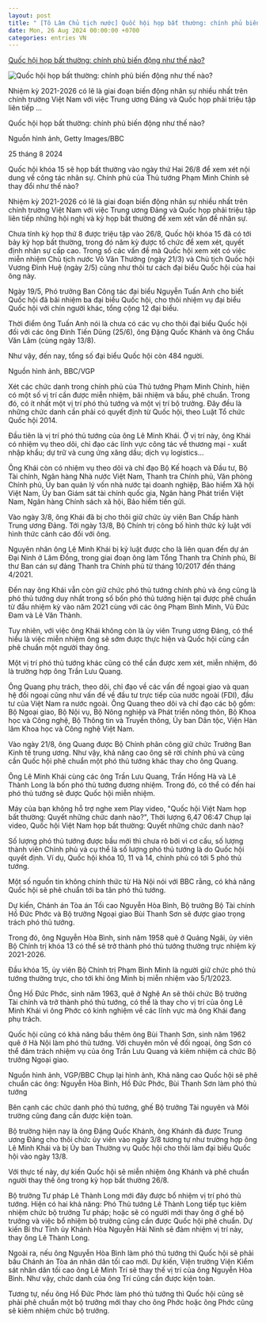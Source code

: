 ```yaml
---
layout: post
title: " [Tô Lâm Chủ tịch nước] Quốc hội họp bất thường: chính phủ biến động như thế nào?"
date: Mon, 26 Aug 2024 00:00:00 +0700
categories: entries VN
---
```

[Quốc hội họp bất thường: chính phủ biến động như thế nào?](https://www.bbc.com/vietnamese/articles/ckgwype5q4go)

![Quốc hội họp bất thường: chính phủ biến động như thế nào?](https://ichef.bbci.co.uk/news/1024/branded_vietnamese/1db2/live/cb7ba660-62d1-11ef-b970-9f202720b57a.png)

Nhiệm kỳ 2021-2026 có lẽ là giai đoạn biến động nhân sự nhiều nhất trên chính trường Việt Nam với việc Trung ương Đảng và Quốc họp phải triệu tập liên tiếp ...

Quốc hội họp bất thường: chính phủ biến động như thế nào?

Nguồn hình ảnh, Getty Images/BBC

25 tháng 8 2024

Quốc hội khóa 15 sẽ họp bất thường vào ngày thứ Hai 26/8 để xem xét nội dung về công tác nhân sự. Chính phủ của Thủ tướng Phạm Minh Chính sẽ thay đổi như thế nào?

Nhiệm kỳ 2021-2026 có lẽ là giai đoạn biến động nhân sự nhiều nhất trên chính trường Việt Nam với việc Trung ương Đảng và Quốc họp phải triệu tập liên tiếp những hội nghị và kỳ họp bất thường để xem xét vấn đề nhân sự.

Chưa tính kỳ họp thứ 8 được triệu tập vào 26/8, Quốc hội khóa 15 đã có tới bảy kỳ họp bất thường, trong đó năm kỳ được tổ chức để xem xét, quyết định nhân sự cấp cao. Trong số các vấn đề mà Quốc hội xem xét có việc miễn nhiệm Chủ tịch nước Võ Văn Thưởng (ngày 21/3) và Chủ tịch Quốc hội Vương Đình Huệ (ngày 2/5) cũng như thôi tư cách đại biểu Quốc hội của hai ông này.

Ngày 19/5, Phó trưởng Ban Công tác đại biểu Nguyễn Tuấn Anh cho biết Quốc hội đã bãi nhiệm ba đại biểu Quốc hội, cho thôi nhiệm vụ đại biểu Quốc hội với chín người khác, tổng cộng 12 đại biểu.

Thời điểm ông Tuấn Anh nói là chưa có các vụ cho thôi đại biểu Quốc hội đối với các ông Đinh Tiến Dũng (25/6), ông Đặng Quốc Khánh và ông Chẩu Văn Lâm (cùng ngày 13/8).

Như vậy, đến nay, tổng số đại biểu Quốc hội còn 484 người.

Nguồn hình ảnh, BBC/VGP

Xét các chức danh trong chính phủ của Thủ tướng Phạm Minh Chính, hiện có một số vị trí cần được miễn nhiệm, bãi nhiệm và bầu, phê chuẩn. Trong đó, có ít nhất một vị trí phó thủ tướng và một vị trí bộ trưởng. Đây đều là những chức danh cần phải có quyết định từ Quốc hội, theo Luật Tổ chức Quốc hội 2014.

Đầu tiên là vị trí phó thủ tướng của ông Lê Minh Khái. Ở vị trí này, ông Khái có nhiệm vụ theo dõi, chỉ đạo các lĩnh vực công tác về thương mại - xuất nhập khẩu; dự trữ và cung ứng xăng dầu; dịch vụ logistics...

Ông Khái còn có nhiệm vụ theo dõi và chỉ đạo Bộ Kế hoạch và Đầu tư, Bộ Tài chính, Ngân hàng Nhà nước Việt Nam, Thanh tra Chính phủ, Văn phòng Chính phủ, Ủy ban quản lý vốn nhà nước tại doanh nghiệp, Bảo hiểm Xã hội Việt Nam, Ủy ban Giám sát tài chính quốc gia, Ngân hàng Phát triển Việt Nam, Ngân hàng Chính sách xã hội, Bảo hiểm tiền gửi.

Vào ngày 3/8, ông Khái đã bị cho thôi giữ chức ủy viên Ban Chấp hành Trung ương Đảng. Tới ngày 13/8, Bộ Chính trị công bố hình thức kỷ luật với hình thức cảnh cáo đối với ông.

Nguyên nhân ông Lê Minh Khái bị kỷ luật được cho là liên quan đến dự án Đại Ninh ở Lâm Đồng, trong giai đoạn ông làm Tổng Thanh tra Chính phủ, Bí thư Ban cán sự đảng Thanh tra Chính phủ từ tháng 10/2017 đến tháng 4/2021.

Đến nay ông Khái vẫn còn giữ chức phó thủ tướng chính phủ và ông cũng là phó thủ tướng duy nhất trong số bốn phó thủ tướng hiện tại được phê chuẩn từ đầu nhiệm kỳ vào năm 2021 cùng với các ông Phạm Bình Minh, Vũ Đức Đam và Lê Văn Thành.

Tuy nhiên, với việc ông Khái không còn là ủy viên Trung ương Đảng, có thể hiểu là việc miễn nhiệm ông sẽ sớm được thực hiện và Quốc hội cũng cần phê chuẩn một người thay ông.

Một vị trí phó thủ tướng khác cũng có thể cần được xem xét, miễn nhiệm, đó là trường hợp ông Trần Lưu Quang.

Ông Quang phụ trách, theo dõi, chỉ đạo về các vấn đề ngoại giao và quan hệ đối ngoại cũng như vấn đề về đầu tư trực tiếp của nước ngoài (FDI), đầu tư của Việt Nam ra nước ngoài. Ông Quang theo dõi và chỉ đạo các bộ gồm: Bộ Ngoại giao, Bộ Nội vụ, Bộ Nông nghiệp và Phát triển nông thôn, Bộ Khoa học và Công nghệ, Bộ Thông tin và Truyền thông, Ủy ban Dân tộc, Viện Hàn lâm Khoa học và Công nghệ Việt Nam.

Vào ngày 21/8, ông Quang được Bộ Chính phân công giữ chức Trưởng Ban Kinh tế trung ương. Như vậy, khả năng cao ông sẽ rời chính phủ và cũng cần Quốc hội phê chuẩn một phó thủ tướng khác thay cho ông Quang.

Ông Lê Minh Khái cùng các ông Trần Lưu Quang, Trần Hồng Hà và Lê Thành Long là bốn phó thủ tướng đương nhiệm. Trong đó, có thể có đến hai phó thủ tướng sẽ được Quốc hội miễn nhiệm.

Máy của bạn không hỗ trợ nghe xem Play video, "Quốc hội Việt Nam họp bất thường: Quyết những chức danh nào?", Thời lượng 6,47 06:47 Chụp lại video, Quốc hội Việt Nam họp bất thường: Quyết những chức danh nào?

Số lượng phó thủ tướng được bầu mới thì chưa rõ bởi vì cơ cấu, số lượng thành viên Chính phủ và cụ thể là số lượng phó thủ tướng là do Quốc hội quyết định. Ví dụ, Quốc hội khóa 10, 11 và 14, chính phủ có tới 5 phó thủ tướng.

Một số nguồn tin không chính thức từ Hà Nội nói với BBC rằng, có khả năng Quốc hội sẽ phê chuẩn tới ba tân phó thủ tướng.

Dự kiến, Chánh án Tòa án Tối cao Nguyễn Hòa Bình, Bộ trưởng Bộ Tài chính Hồ Đức Phớc và Bộ trưởng Ngoại giao Bùi Thanh Sơn sẽ được giao trọng trách phó thủ tướng.

Trong đó, ông Nguyễn Hòa Bình, sinh năm 1958 quê ở Quảng Ngãi, ủy viên Bộ Chính trị khóa 13 có thể sẽ trở thành phó thủ tướng thường trực nhiệm kỳ 2021-2026.

Đầu khóa 15, ủy viên Bộ Chính trị Phạm Bình Minh là người giữ chức phó thủ tướng thường trực, cho tới khi ông Minh bị miễn nhiệm vào 5/1/2023.

Ông Hồ Đức Phớc, sinh năm 1963, quê ở Nghệ An sẽ thôi chức Bộ trưởng Tài chính và trở thành phó thủ tướng, có thể là thay cho vị trí của ông Lê Minh Khái vì ông Phớc có kinh nghiệm về các lĩnh vực mà ông Khái đang phụ trách.

Quốc hội cũng có khả năng bầu thêm ông Bùi Thanh Sơn, sinh năm 1962 quê ở Hà Nội làm phó thủ tướng. Với chuyên môn về đối ngoại, ông Sơn có thể đảm trách nhiệm vụ của ông Trần Lưu Quang và kiêm nhiệm cả chức Bộ trưởng Ngoại giao.

Nguồn hình ảnh, VGP/BBC Chụp lại hình ảnh, Khả năng cao Quốc hội sẽ phê chuẩn các ông: Nguyễn Hòa Bình, Hồ Đức Phớc, Bùi Thanh Sơn làm phó thủ tướng

Bên cạnh các chức danh phó thủ tướng, ghế Bộ trưởng Tài nguyên và Môi trường cũng đang cần được kiện toàn.

Bộ trưởng hiện nay là ông Đặng Quốc Khánh, ông Khánh đã được Trung ương Đảng cho thôi chức ủy viên vào ngày 3/8 tương tự như trường hợp ông Lê Minh Khái và bị Ủy ban Thường vụ Quốc hội cho thôi làm đại biểu Quốc hội vào ngày 13/8.

Với thực tế này, dự kiến Quốc hội sẽ miễn nhiệm ông Khánh và phê chuẩn người thay thế ông trong kỳ họp bất thường 26/8.

Bộ trưởng Tư pháp Lê Thành Long mới đây được bổ nhiệm vị trí phó thủ tướng. Hiện có hai khả năng: Phó Thủ tướng Lê Thành Long tiếp tục kiêm nhiệm chức bộ trưởng Tư pháp; hoặc sẽ có người mới thay ông ở ghế bộ trưởng và việc bổ nhiệm bộ trưởng cũng cần được Quốc hội phê chuẩn. Dự kiến Bí thư Tỉnh ủy Khánh Hòa Nguyễn Hải Ninh sẽ đảm nhiệm vị trí này, thay ông Lê Thành Long.

Ngoài ra, nếu ông Nguyễn Hòa Bình làm phó thủ tướng thì Quốc hội sẽ phải bầu Chánh án Tòa án nhân dân tối cao mới. Dự kiến, Viện trưởng Viện Kiểm sát nhân dân tối cao ông Lê Minh Trí sẽ thay thế vị trí của ông Nguyễn Hòa Bình. Như vậy, chức danh của ông Trí cũng cần được kiện toàn.

Tương tự, nếu ông Hồ Đức Phớc làm phó thủ tướng thì Quốc hội cũng sẽ phải phê chuẩn một bộ trưởng mới thay cho ông Phớc hoặc ông Phớc cũng sẽ kiêm nhiệm chức bộ trưởng.

